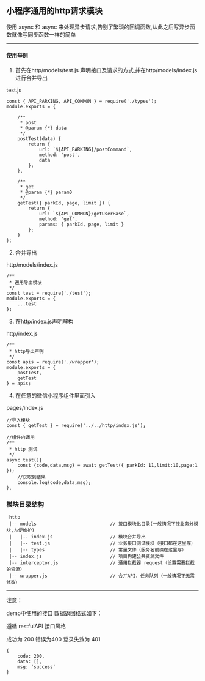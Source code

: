 ## 小程序通用的http请求模块

使用 async 和 async 来处理异步请求,告别了繁琐的回调函数,从此之后写异步函数就像写同步函数一样的简单

---
#### 使用举例

1. 首先在http/models/test.js 声明接口及请求的方式,并在http/models/index.js 进行合并导出

test.js
```
const { API_PARKING, API_COMMON } = require('./types');
module.exports = {

    /**
     * post
     * @param {*} data
     */
    postTest(data) {
        return {
            url: `${API_PARKING}/postCommand`,
            method: 'post',
            data
        };
    },

    /**
     * get
     * @param {*} param0
     */
    getTest({ parkId, page, limit }) {
        return {
            url: `${API_COMMON}/getUserBase`,
            method: 'get',
            params: { parkId, page, limit }
        };
    }
};
```
2. 合并导出

http/models/index.js
```
/**
 * 通用导出模块
 */
const test = require('./test');
module.exports = {
    ...test
};
```

3. 在http/index.js声明解构

http/index.js
```
/**
 * http导出声明
 */
const apis = require('./wrapper');
module.exports = {
    postTest,
    getTest
} = apis;
```

4. 在任意的微信小程序组件里面引入

pages/index.js
```
//导入模块
const { getTest } = require('../../http/index.js');

//组件内调用
/**
 * http 测试
 */
async test(){
    const {code,data,msg} = await getTest({ parkId: 11,limit:10,page:1 });
    //获取到结果
    console.log(code,data,msg);
},

```

### 模块目录结构
```
 http
 |-- models                           // 接口模块化目录(一般情况下按业务分模块,方便维护)
 |   |-- index.js                     // 模块合并导出
 |   |-- test.js                      // 业务接口测试模块（接口都在这里写）
 |   |-- types                        // 常量文件（服务名前缀在这里写）
 |-- index.js                         // 项目构建公共资源文件
 |-- interceptor.js                   // 通用拦截器 request（设置需要拦截的资源）
 |-- wrapper.js                       // 合并API，任务队列（一般情况下无需修改）
```

---
注意：

demo中使用的接口 数据返回格式如下：

遵循 restfulAPI 接口风格

成功为 200 错误为400 登录失效为 401 
```
{
    code: 200,
    data: [],
    msg: 'success'
}
```
